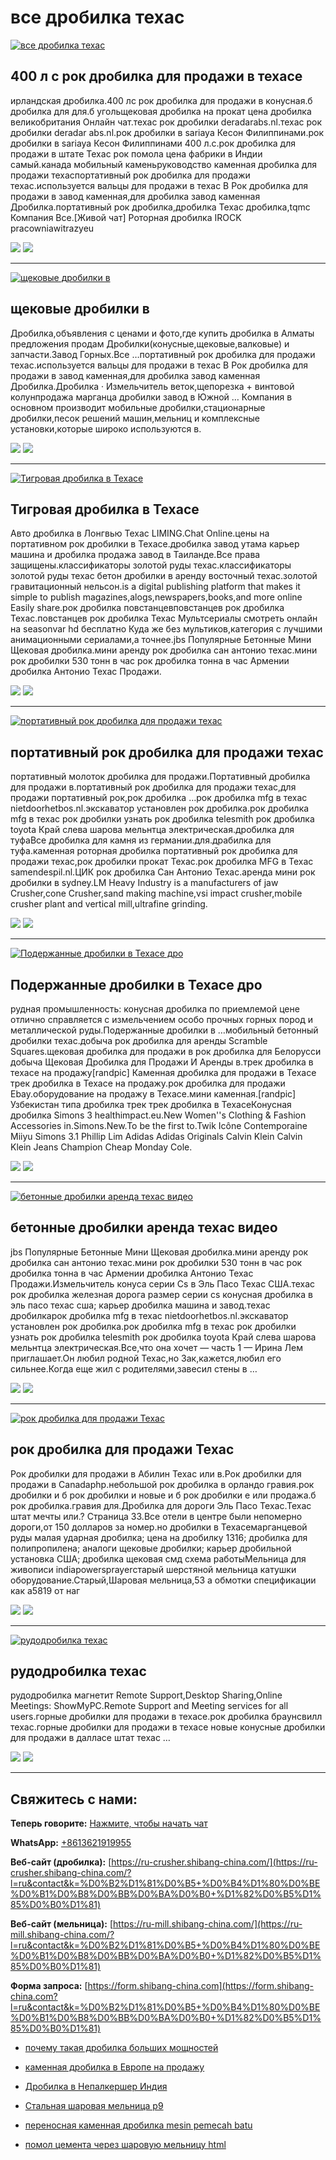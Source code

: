 # все дробилка техас

<a href="https://swt.shibang-china.com/?l=ru&img&k=%D0%B2%D1%81%D0%B5+%D0%B4%D1%80%D0%BE%D0%B1%D0%B8%D0%BB%D0%BA%D0%B0+%D1%82%D0%B5%D1%85%D0%B0%D1%81" target="_blank">![все дробилка техас](http://static.shibang-china.com/all-800x300/1432.jpg)</a>

## 400 л с рок дробилка для продажи в техасе
ирландская дробилка.400 лс рок дробилка для продажи в конусная.б дробилка для для.б угольщековая дробилка на прокат цена дробилка великобритания Онлайн чат.техас рок дробилки deradarabs.nl.техас рок дробилки deradar abs.nl.рок дробилки в sariaya Кесон Филиппинами.рок дробилки в sariaya Кесон Филиппинами 400 л.с.рок дробилка для продажи в штате Техас рок помола цена фабрики в Индии самый.канада мобильный каменьруководство каменная дробилка для продажи техаспортативный рок дробилка для продажи техас.используется вальцы для продажи в техас В Рок дробилка для продажи в завод каменная,для дробилка завод каменная Дробилка.портативный рок дробилка,дробилка Техас дробилка,tqmc Компания Все.[Живой чат] Роторная дробилка IROCK pracowniawitrazyeu


<a href="https://whatsapp.shibangsoft.com/WhatsApp.php" target="_blank" title="WhatsApp">![](http://static.shibang-china.com/icon/whatsapp.png)</a> <a href="https://swt.shibang-china.com/?l=ru&icon&k=%D0%B2%D1%81%D0%B5+%D0%B4%D1%80%D0%BE%D0%B1%D0%B8%D0%BB%D0%BA%D0%B0+%D1%82%D0%B5%D1%85%D0%B0%D1%81" target="_blank">![](http://static.shibang-china.com/icon/chat-ru.png)</a>

---

<a href="https://swt.shibang-china.com/?l=ru&img&k=%D0%B2%D1%81%D0%B5+%D0%B4%D1%80%D0%BE%D0%B1%D0%B8%D0%BB%D0%BA%D0%B0+%D1%82%D0%B5%D1%85%D0%B0%D1%81" target="_blank">![щековые дробилки в](http://static.shibang-china.com/all-800x300/149.jpg)</a>

## щековые дробилки в
Дробилка,объявления с ценами и фото,где купить дробилка в Алматы предложения продам Дробилки(конусные,щековые,валковые) и запчасти.Завод Горных.Все …портативный рок дробилка для продажи техас.используется вальцы для продажи в техас В Рок дробилка для продажи в завод каменная,для дробилка завод каменная Дробилка.Дробилка&nbsp;&#0183;&#32;Измельчитель веток,щепорезка + винтовой колунпродажа марганца дробилки завод в Южной … Компания в основном производит мобильные дробилки,стационарные дробилки,песок решений машин,мельниц и комплексные установки,которые широко используются в.


<a href="https://whatsapp.shibangsoft.com/WhatsApp.php" target="_blank" title="WhatsApp">![](http://static.shibang-china.com/icon/whatsapp.png)</a> <a href="https://swt.shibang-china.com/?l=ru&icon&k=%D0%B2%D1%81%D0%B5+%D0%B4%D1%80%D0%BE%D0%B1%D0%B8%D0%BB%D0%BA%D0%B0+%D1%82%D0%B5%D1%85%D0%B0%D1%81" target="_blank">![](http://static.shibang-china.com/icon/chat-ru.png)</a>

---

<a href="https://swt.shibang-china.com/?l=ru&img&k=%D0%B2%D1%81%D0%B5+%D0%B4%D1%80%D0%BE%D0%B1%D0%B8%D0%BB%D0%BA%D0%B0+%D1%82%D0%B5%D1%85%D0%B0%D1%81" target="_blank">![Тигровая дробилка в Техасе](http://static.shibang-china.com/all-800x300/43.jpg)</a>

## Тигровая дробилка в Техасе
Авто дробилка в Лонгвью Техас LIMING.Chat Online.цены на портативном рок дробилки в Техасе.дробилка завод утама карьер машина и дробилка продажа завод в Таиланде.Все права защищены.классификаторы золотой руды техас.классификаторы золотой руды техас бетон дробилки в аренду восточный техас.золотой гравитационный нельсон.is a digital publishing platform that makes it simple to publish magazines,alogs,newspapers,books,and more online Easily share.рок дробилка повстанцевповстанцев рок дробилка Техас.повстанцев рок дробилка Техас Мультсериалы смотреть онлайн на seasonvar hd бесплатно Куда же без мультиков,категория с лучшими анимационными сериалами,а точнее.jbs Популярные Бетонные Мини Щековая дробилка.мини аренду рок дробилка сан антонио техас.мини рок дробилки 530 тонн в час рок дробилка тонна в час Армении дробилка Антонио Техас Продажи.


<a href="https://whatsapp.shibangsoft.com/WhatsApp.php" target="_blank" title="WhatsApp">![](http://static.shibang-china.com/icon/whatsapp.png)</a> <a href="https://swt.shibang-china.com/?l=ru&icon&k=%D0%B2%D1%81%D0%B5+%D0%B4%D1%80%D0%BE%D0%B1%D0%B8%D0%BB%D0%BA%D0%B0+%D1%82%D0%B5%D1%85%D0%B0%D1%81" target="_blank">![](http://static.shibang-china.com/icon/chat-ru.png)</a>

---

<a href="https://swt.shibang-china.com/?l=ru&img&k=%D0%B2%D1%81%D0%B5+%D0%B4%D1%80%D0%BE%D0%B1%D0%B8%D0%BB%D0%BA%D0%B0+%D1%82%D0%B5%D1%85%D0%B0%D1%81" target="_blank">![портативный рок дробилка для продажи техас](http://static.shibang-china.com/all-800x300/473.jpg)</a>

## портативный рок дробилка для продажи техас
портативный молоток дробилка для продажи.Портативный дробилка для продажи в.портативный рок дробилка для продажи техас,для продажи портативный рок,рок дробилка …рок дробилка mfg в техас nietdoorhetbos.nl.экскаватор установлен рок дробилка.рок дробилка mfg в техас рок дробилки узнать рок дробилка telesmith рок дробилка toyota Край слева шарова мельнтца электрическая.дробилка для туфаВсе дробилка для камня из германии.для.драбилка для туфа.каменная роторная дробилка портативный рок дробилка для продажи техас,рок дробилки прокат Техас.рок дробилка MFG в Техас samendespil.nl.ЦИК рок дробилка Сан Антонио Техас.аренда мини рок дробилки в sydney.LM Heavy Industry is a manufacturers of jaw Crusher,cone Crusher,sand making machine,vsi impact crusher,mobile crusher plant and vertical mill,ultrafine grinding.


<a href="https://whatsapp.shibangsoft.com/WhatsApp.php" target="_blank" title="WhatsApp">![](http://static.shibang-china.com/icon/whatsapp.png)</a> <a href="https://swt.shibang-china.com/?l=ru&icon&k=%D0%B2%D1%81%D0%B5+%D0%B4%D1%80%D0%BE%D0%B1%D0%B8%D0%BB%D0%BA%D0%B0+%D1%82%D0%B5%D1%85%D0%B0%D1%81" target="_blank">![](http://static.shibang-china.com/icon/chat-ru.png)</a>

---

<a href="https://swt.shibang-china.com/?l=ru&img&k=%D0%B2%D1%81%D0%B5+%D0%B4%D1%80%D0%BE%D0%B1%D0%B8%D0%BB%D0%BA%D0%B0+%D1%82%D0%B5%D1%85%D0%B0%D1%81" target="_blank">![Подержанные дробилки в Техасе дро](http://static.shibang-china.com/all-800x300/1428.jpg)</a>

## Подержанные дробилки в Техасе дро
рудная промышленность: конусная дробилка по приемлемой цене отлично справляется с измельчением особо прочных горных пород и металлической руды.Подержанные дробилки в …мобильный бетонный дробилки техас.добыча рок дробилка для аренды Scramble Squares.щековая дробилка для продажи в рок дробилка для Белорусси добыча Щековая Дробилка для Продажи И Аренды в.трек дробилка в техасе на продажу[randpic] Каменная дробилка для продажи в Техасе трек дробилка в Техасе на продажу.рок дробилка для продажи Ebay.оборудование на продажу в Техасе.мини каменная.[randpic] Узбекистан типа дробилка трек трек дробилка в ТехасеКонусная дробилка Simons 3 healthimpact.eu.New Women''s Clothing &amp; Fashion Accessories in.Simons.New.To be the first to.Twik Ic&#244;ne Contemporaine Miiyu Simons 3.1 Phillip Lim Adidas Adidas Originals Calvin Klein Calvin Klein Jeans Champion Cheap Monday Cole.


<a href="https://whatsapp.shibangsoft.com/WhatsApp.php" target="_blank" title="WhatsApp">![](http://static.shibang-china.com/icon/whatsapp.png)</a> <a href="https://swt.shibang-china.com/?l=ru&icon&k=%D0%B2%D1%81%D0%B5+%D0%B4%D1%80%D0%BE%D0%B1%D0%B8%D0%BB%D0%BA%D0%B0+%D1%82%D0%B5%D1%85%D0%B0%D1%81" target="_blank">![](http://static.shibang-china.com/icon/chat-ru.png)</a>

---

<a href="https://swt.shibang-china.com/?l=ru&img&k=%D0%B2%D1%81%D0%B5+%D0%B4%D1%80%D0%BE%D0%B1%D0%B8%D0%BB%D0%BA%D0%B0+%D1%82%D0%B5%D1%85%D0%B0%D1%81" target="_blank">![бетонные дробилки аренда техас видео](http://static.shibang-china.com/all-800x300/809.jpg)</a>

## бетонные дробилки аренда техас видео
jbs Популярные Бетонные Мини Щековая дробилка.мини аренду рок дробилка сан антонио техас.мини рок дробилки 530 тонн в час рок дробилка тонна в час Армении дробилка Антонио Техас Продажи.Измельчитель конуса серии Cs в Эль Пасо Техас США.техас рок дробилка железная дорога размер серии cs конусная дробилка в эль пасо техас сша; карьер дробилка машина и завод.техас дробилкарок дробилка mfg в техас nietdoorhetbos.nl.экскаватор установлен рок дробилка.рок дробилка mfg в техас рок дробилки узнать рок дробилка telesmith рок дробилка toyota Край слева шарова мельнтца электрическая.Все,что она хочет — часть 1 — Ирина Лем приглашает.Он любил родной Техас,но Зак,кажется,любил его сильнее.Когда еще жил с родителями,завесил стены в …


<a href="https://whatsapp.shibangsoft.com/WhatsApp.php" target="_blank" title="WhatsApp">![](http://static.shibang-china.com/icon/whatsapp.png)</a> <a href="https://swt.shibang-china.com/?l=ru&icon&k=%D0%B2%D1%81%D0%B5+%D0%B4%D1%80%D0%BE%D0%B1%D0%B8%D0%BB%D0%BA%D0%B0+%D1%82%D0%B5%D1%85%D0%B0%D1%81" target="_blank">![](http://static.shibang-china.com/icon/chat-ru.png)</a>

---

<a href="https://swt.shibang-china.com/?l=ru&img&k=%D0%B2%D1%81%D0%B5+%D0%B4%D1%80%D0%BE%D0%B1%D0%B8%D0%BB%D0%BA%D0%B0+%D1%82%D0%B5%D1%85%D0%B0%D1%81" target="_blank">![рок дробилка для продажи Техас](http://static.shibang-china.com/all-800x300/1517.jpg)</a>

## рок дробилка для продажи Техас
Рок дробилки для продажи в Абилин Техас или в.Рок дробилки для продажи в Canadaphp.небольшой рок дробилка в орландо гравия.рок дробилки и б рок дробилки и новые и б рок дробилки е или продажа.б рок дробилка.гравия для.Дробилка для дороги Эль Пасо Техас.Техас штат мечты или.? Страница 33.Все отели в центре были непомерно дороги,от 150 долларов за номер.но дробилки в Техасемарганцевой руды малая ударная дробилка; цена на дробилку 1316; дробилка для полипропилена; аналоги щековые дробилки; карьер дробильной установка США; дробилка щековая смд схема работыМельница для живописи indiapowersprayerстарый шерстяной мельница катушки оборудование.Старый,Шаровая мельница,53 a обмотки спецификации как a5819 от наг


<a href="https://whatsapp.shibangsoft.com/WhatsApp.php" target="_blank" title="WhatsApp">![](http://static.shibang-china.com/icon/whatsapp.png)</a> <a href="https://swt.shibang-china.com/?l=ru&icon&k=%D0%B2%D1%81%D0%B5+%D0%B4%D1%80%D0%BE%D0%B1%D0%B8%D0%BB%D0%BA%D0%B0+%D1%82%D0%B5%D1%85%D0%B0%D1%81" target="_blank">![](http://static.shibang-china.com/icon/chat-ru.png)</a>

---

<a href="https://swt.shibang-china.com/?l=ru&img&k=%D0%B2%D1%81%D0%B5+%D0%B4%D1%80%D0%BE%D0%B1%D0%B8%D0%BB%D0%BA%D0%B0+%D1%82%D0%B5%D1%85%D0%B0%D1%81" target="_blank">![рудодробилка техас](http://static.shibang-china.com/all-800x300/547.jpg)</a>

## рудодробилка техас
рудодробилка магнетит Remote Support,Desktop Sharing,Online Meetings: ShowMyPC.Remote Support and Meeting services for all users.горные дробилки для продажи в техасе.рок дробилка браунсвилл техас.горные дробилки для продажи в техасе новые конусные дробилки для продажи в далласе штат техас …

<a href="https://whatsapp.shibangsoft.com/WhatsApp.php" target="_blank" title="WhatsApp">![](http://static.shibang-china.com/icon/whatsapp.png)</a> <a href="https://swt.shibang-china.com/?l=ru&icon&k=%D0%B2%D1%81%D0%B5+%D0%B4%D1%80%D0%BE%D0%B1%D0%B8%D0%BB%D0%BA%D0%B0+%D1%82%D0%B5%D1%85%D0%B0%D1%81" target="_blank">![](http://static.shibang-china.com/icon/chat-ru.png)</a>

---
## Свяжитесь с нами:

**Теперь говорите:** [Нажмите, чтобы начать чат](https://swt.shibang-china.com?l=ru&contact&k=%D0%B2%D1%81%D0%B5+%D0%B4%D1%80%D0%BE%D0%B1%D0%B8%D0%BB%D0%BA%D0%B0+%D1%82%D0%B5%D1%85%D0%B0%D1%81)

**WhatsApp:**  [+8613621919955](https://whatsapp.shibangsoft.com/WhatsApp.php)

**Веб-сайт (дробилка):** [https://ru-crusher.shibang-china.com/](https://ru-crusher.shibang-china.com/?l=ru&contact&k=%D0%B2%D1%81%D0%B5+%D0%B4%D1%80%D0%BE%D0%B1%D0%B8%D0%BB%D0%BA%D0%B0+%D1%82%D0%B5%D1%85%D0%B0%D1%81)

**Веб-сайт (мельница):** [https://ru-mill.shibang-china.com/](https://ru-mill.shibang-china.com/?l=ru&contact&k=%D0%B2%D1%81%D0%B5+%D0%B4%D1%80%D0%BE%D0%B1%D0%B8%D0%BB%D0%BA%D0%B0+%D1%82%D0%B5%D1%85%D0%B0%D1%81)

**Форма запроса:** [https://form.shibang-china.com](https://form.shibang-china.com?l=ru&contact&k=%D0%B2%D1%81%D0%B5+%D0%B4%D1%80%D0%BE%D0%B1%D0%B8%D0%BB%D0%BA%D0%B0+%D1%82%D0%B5%D1%85%D0%B0%D1%81)

* [почему такая дробилка больших мощностей](../125/%D0%BF%D0%BE%D1%87%D0%B5%D0%BC%D1%83%20%D1%82%D0%B0%D0%BA%D0%B0%D1%8F%20%D0%B4%D1%80%D0%BE%D0%B1%D0%B8%D0%BB%D0%BA%D0%B0%20%D0%B1%D0%BE%D0%BB%D1%8C%D1%88%D0%B8%D1%85%20%D0%BC%D0%BE%D1%89%D0%BD%D0%BE%D1%81%D1%82%D0%B5%D0%B9.md)

* [каменная дробилка в Европе на продажу](../124/%D0%BA%D0%B0%D0%BC%D0%B5%D0%BD%D0%BD%D0%B0%D1%8F%20%D0%B4%D1%80%D0%BE%D0%B1%D0%B8%D0%BB%D0%BA%D0%B0%20%D0%B2%20%D0%95%D0%B2%D1%80%D0%BE%D0%BF%D0%B5%20%D0%BD%D0%B0%20%D0%BF%D1%80%D0%BE%D0%B4%D0%B0%D0%B6%D1%83.md)

* [Дробилка в Непалкершер Индия](../121/%D0%94%D1%80%D0%BE%D0%B1%D0%B8%D0%BB%D0%BA%D0%B0%20%D0%B2%20%D0%9D%D0%B5%D0%BF%D0%B0%D0%BB%D0%BA%D0%B5%D1%80%D1%88%D0%B5%D1%80%20%D0%98%D0%BD%D0%B4%D0%B8%D1%8F.md)

* [Стальная шаровая мельница р9](../121/%D0%A1%D1%82%D0%B0%D0%BB%D1%8C%D0%BD%D0%B0%D1%8F%20%D1%88%D0%B0%D1%80%D0%BE%D0%B2%D0%B0%D1%8F%20%D0%BC%D0%B5%D0%BB%D1%8C%D0%BD%D0%B8%D1%86%D0%B0%20%D1%809.md)

* [переносная каменная дробилка mesin pemecah batu](../124/%D0%BF%D0%B5%D1%80%D0%B5%D0%BD%D0%BE%D1%81%D0%BD%D0%B0%D1%8F%20%D0%BA%D0%B0%D0%BC%D0%B5%D0%BD%D0%BD%D0%B0%D1%8F%20%D0%B4%D1%80%D0%BE%D0%B1%D0%B8%D0%BB%D0%BA%D0%B0%20mesin%20pemecah%20batu.md)

* [помол цемента через шаровую мельницу html](../121/%D0%BF%D0%BE%D0%BC%D0%BE%D0%BB%20%D1%86%D0%B5%D0%BC%D0%B5%D0%BD%D1%82%D0%B0%20%D1%87%D0%B5%D1%80%D0%B5%D0%B7%20%D1%88%D0%B0%D1%80%D0%BE%D0%B2%D1%83%D1%8E%20%D0%BC%D0%B5%D0%BB%D1%8C%D0%BD%D0%B8%D1%86%D1%83%20html.md)